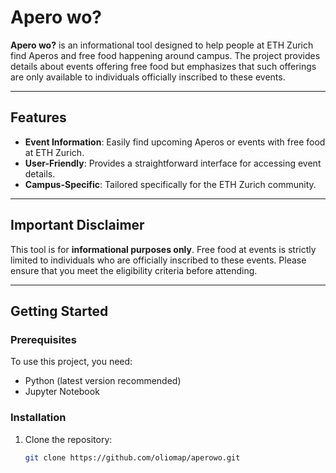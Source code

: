 # Apero wo?

**Apero wo?** is an informational tool designed to help people at ETH Zurich find Aperos and free food happening around campus. The project provides details about events offering free food but emphasizes that such offerings are only available to individuals officially inscribed to these events.

---

## Features
- **Event Information**: Easily find upcoming Aperos or events with free food at ETH Zurich.
- **User-Friendly**: Provides a straightforward interface for accessing event details.
- **Campus-Specific**: Tailored specifically for the ETH Zurich community.

---

## Important Disclaimer
This tool is for **informational purposes only**. Free food at events is strictly limited to individuals who are officially inscribed to these events. Please ensure that you meet the eligibility criteria before attending.

---

## Getting Started

### Prerequisites
To use this project, you need:
- Python (latest version recommended)
- Jupyter Notebook

### Installation
1. Clone the repository:
   ```bash
   git clone https://github.com/oliomap/aperowo.git
  
